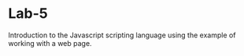 # Lab-5
Introduction to the Javascript scripting language using the example of working with a web page.
